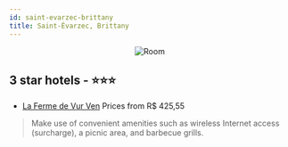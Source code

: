 ```yaml
---
id: saint-evarzec-brittany
title: Saint-Évarzec, Brittany
---
```


<center><img src="https://i.travelapi.com/hotels/23000000/22220000/22211900/22211813/84ae1080_z.jpg" alt="Room" /></center>


##  3 star hotels - ⭐️⭐️⭐️

-    [La Ferme de Vur Ven](https://us.hurb.com/hotels/saint-evarzec/la-ferme-de-vur-ven-JNP-JP648941?cmp=18055) Prices from R$ 425,55
   > Make use of convenient amenities such as wireless Internet access (surcharge), a picnic area, and barbecue grills.
